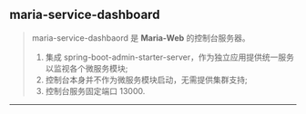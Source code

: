## maria-service-dashboard

> maria-service-dashbaord 是 **Maria-Web** 的控制台服务器。
> 1. 集成 spring-boot-admin-starter-server，作为独立应用提供统一服务以监视各个微服务模块;
> 2. 控制台本身并不作为微服务模块启动，无需提供集群支持;
> 3. 控制台服务固定端口 13000.
---
